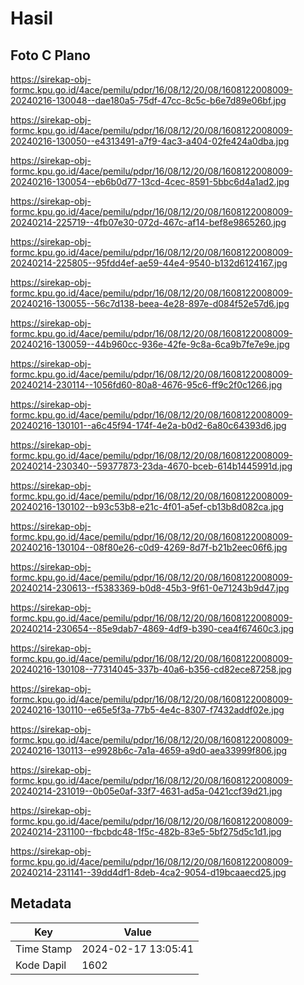# Hasil

## Foto C Plano

https://sirekap-obj-formc.kpu.go.id/4ace/pemilu/pdpr/16/08/12/20/08/1608122008009-20240216-130048--dae180a5-75df-47cc-8c5c-b6e7d89e06bf.jpg

https://sirekap-obj-formc.kpu.go.id/4ace/pemilu/pdpr/16/08/12/20/08/1608122008009-20240216-130050--e4313491-a7f9-4ac3-a404-02fe424a0dba.jpg

https://sirekap-obj-formc.kpu.go.id/4ace/pemilu/pdpr/16/08/12/20/08/1608122008009-20240216-130054--eb6b0d77-13cd-4cec-8591-5bbc6d4a1ad2.jpg

https://sirekap-obj-formc.kpu.go.id/4ace/pemilu/pdpr/16/08/12/20/08/1608122008009-20240214-225719--4fb07e30-072d-467c-af14-bef8e9865260.jpg

https://sirekap-obj-formc.kpu.go.id/4ace/pemilu/pdpr/16/08/12/20/08/1608122008009-20240214-225805--95fdd4ef-ae59-44e4-9540-b132d6124167.jpg

https://sirekap-obj-formc.kpu.go.id/4ace/pemilu/pdpr/16/08/12/20/08/1608122008009-20240216-130055--56c7d138-beea-4e28-897e-d084f52e57d6.jpg

https://sirekap-obj-formc.kpu.go.id/4ace/pemilu/pdpr/16/08/12/20/08/1608122008009-20240216-130059--44b960cc-936e-42fe-9c8a-6ca9b7fe7e9e.jpg

https://sirekap-obj-formc.kpu.go.id/4ace/pemilu/pdpr/16/08/12/20/08/1608122008009-20240214-230114--1056fd60-80a8-4676-95c6-ff9c2f0c1266.jpg

https://sirekap-obj-formc.kpu.go.id/4ace/pemilu/pdpr/16/08/12/20/08/1608122008009-20240216-130101--a6c45f94-174f-4e2a-b0d2-6a80c64393d6.jpg

https://sirekap-obj-formc.kpu.go.id/4ace/pemilu/pdpr/16/08/12/20/08/1608122008009-20240214-230340--59377873-23da-4670-bceb-614b1445991d.jpg

https://sirekap-obj-formc.kpu.go.id/4ace/pemilu/pdpr/16/08/12/20/08/1608122008009-20240216-130102--b93c53b8-e21c-4f01-a5ef-cb13b8d082ca.jpg

https://sirekap-obj-formc.kpu.go.id/4ace/pemilu/pdpr/16/08/12/20/08/1608122008009-20240216-130104--08f80e26-c0d9-4269-8d7f-b21b2eec06f6.jpg

https://sirekap-obj-formc.kpu.go.id/4ace/pemilu/pdpr/16/08/12/20/08/1608122008009-20240214-230613--f5383369-b0d8-45b3-9f61-0e71243b9d47.jpg

https://sirekap-obj-formc.kpu.go.id/4ace/pemilu/pdpr/16/08/12/20/08/1608122008009-20240214-230654--85e9dab7-4869-4df9-b390-cea4f67460c3.jpg

https://sirekap-obj-formc.kpu.go.id/4ace/pemilu/pdpr/16/08/12/20/08/1608122008009-20240216-130108--77314045-337b-40a6-b356-cd82ece87258.jpg

https://sirekap-obj-formc.kpu.go.id/4ace/pemilu/pdpr/16/08/12/20/08/1608122008009-20240216-130110--e65e5f3a-77b5-4e4c-8307-f7432addf02e.jpg

https://sirekap-obj-formc.kpu.go.id/4ace/pemilu/pdpr/16/08/12/20/08/1608122008009-20240216-130113--e9928b6c-7a1a-4659-a9d0-aea33999f806.jpg

https://sirekap-obj-formc.kpu.go.id/4ace/pemilu/pdpr/16/08/12/20/08/1608122008009-20240214-231019--0b05e0af-33f7-4631-ad5a-0421ccf39d21.jpg

https://sirekap-obj-formc.kpu.go.id/4ace/pemilu/pdpr/16/08/12/20/08/1608122008009-20240214-231100--fbcbdc48-1f5c-482b-83e5-5bf275d5c1d1.jpg

https://sirekap-obj-formc.kpu.go.id/4ace/pemilu/pdpr/16/08/12/20/08/1608122008009-20240214-231141--39dd4df1-8deb-4ca2-9054-d19bcaaecd25.jpg


## Metadata

| Key        | Value               |
| ---------- | ------------------- |
| Time Stamp | 2024-02-17 13:05:41 |
| Kode Dapil | 1602                |




